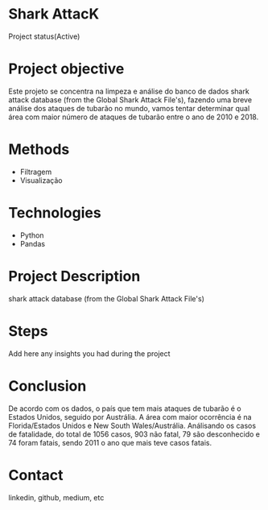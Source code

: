 # Shark AttacK

  Project status(Active)

# Project objective
Este projeto se concentra na limpeza e análise do banco de dados shark attack database (from the Global Shark Attack File's), fazendo uma breve análise dos ataques de tubarão no mundo, vamos tentar determinar qual área com maior número de ataques de tubarão entre o ano de 2010 e 2018. 


# Methods
  - Filtragem
  - Visualização

# Technologies 
  - Python
  - Pandas

# Project Description

  shark attack database (from the Global Shark Attack File's)

# Steps
  Add here any insights you had during the project

# Conclusion
  De acordo com os dados, o país que tem mais ataques de tubarão é o Estados Unidos, seguido por Austrália. A área com maior ocorrência é na Florida/Estados Unidos e New South Wales/Austrália.
Análisando os casos de fatalidade, do total de 1056 casos, 903 não fatal, 79 são desconhecido e 74 foram fatais, sendo 2011 o ano que mais teve casos fatais.    
  
# Contact
  linkedin, github, medium, etc 
  
 
